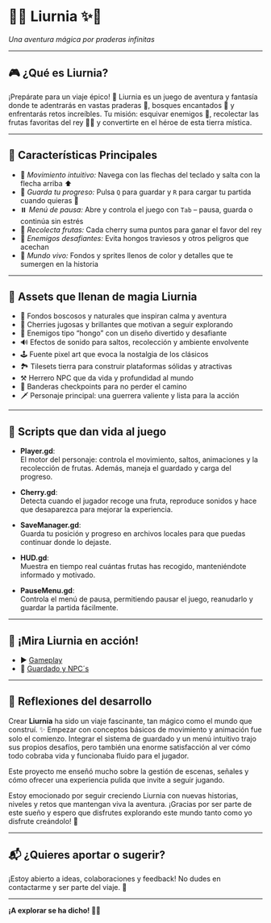 # 🍃✨ **Liurnia** ✨🍃  
*Una aventura mágica por praderas infinitas*

---

## 🎮 **¿Qué es Liurnia?**  

¡Prepárate para un viaje épico! 🚀 Liurnia es un juego de aventura y fantasía donde te adentrarás en vastas praderas 🌾, bosques encantados 🌲 y enfrentarás retos increíbles. Tu misión: esquivar enemigos 🐛, recolectar las frutas favoritas del rey 🍒👑 y convertirte en el héroe de esta tierra mística.  

---

## 🌟 **Características Principales**  

- 🎯 *Movimiento intuitivo:* Navega con las flechas del teclado y salta con la flecha arriba ⬆️  
- 💾 *Guarda tu progreso:* Pulsa `Q` para guardar y `R` para cargar tu partida cuando quieras 🔄  
- ⏸️ *Menú de pausa:* Abre y controla el juego con `Tab` – pausa, guarda o continúa sin estrés  
- 🍒 *Recolecta frutas:* Cada cherry suma puntos para ganar el favor del rey  
- 🐉 *Enemigos desafiantes:* Evita hongos traviesos y otros peligros que acechan  
- 🎨 *Mundo vivo:* Fondos y sprites llenos de color y detalles que te sumergen en la historia  

---

## 🎨 **Assets que llenan de magia Liurnia**  

- 🌳 Fondos boscosos y naturales que inspiran calma y aventura  
- 🍒 Cherries jugosas y brillantes que motivan a seguir explorando  
- 🍄 Enemigos tipo “hongo” con un diseño divertido y desafiante  
- 🔊 Efectos de sonido para saltos, recolección y ambiente envolvente  
- 🕹️ Fuente pixel art que evoca la nostalgia de los clásicos  
- 🏞️ Tilesets tierra para construir plataformas sólidas y atractivas  
- ⚒️ Herrero NPC que da vida y profundidad al mundo  
- 🚩 Banderas checkpoints para no perder el camino  
- 🗡️ Personaje principal: una guerrera valiente y lista para la acción  

---

## 📜 **Scripts que dan vida al juego**  

- **Player.gd**:  
  El motor del personaje: controla el movimiento, saltos, animaciones y la recolección de frutas. Además, maneja el guardado y carga del progreso.  

- **Cherry.gd**:  
  Detecta cuando el jugador recoge una fruta, reproduce sonidos y hace que desaparezca para mejorar la experiencia.  

- **SaveManager.gd**:  
  Guarda tu posición y progreso en archivos locales para que puedas continuar donde lo dejaste.  

- **HUD.gd**:  
  Muestra en tiempo real cuántas frutas has recogido, manteniéndote informado y motivado.  

- **PauseMenu.gd**:  
  Controla el menú de pausa, permitiendo pausar el juego, reanudarlo y guardar la partida fácilmente.  

---

## 🎥 **¡Mira Liurnia en acción!**  

- ▶️ [Gameplay](Assets/Videos/1lol.mp4)  
- 🎥 [Guardado y NPC´s](Assets/Videos/2lol.mp4)

---

## 📝 **Reflexiones del desarrollo**  

Crear **Liurnia** ha sido un viaje fascinante, tan mágico como el mundo que construí. ✨ Empezar con conceptos básicos de movimiento y animación fue solo el comienzo. Integrar el sistema de guardado y un menú intuitivo trajo sus propios desafíos, pero también una enorme satisfacción al ver cómo todo cobraba vida y funcionaba fluido para el jugador.  

Este proyecto me enseñó mucho sobre la gestión de escenas, señales y cómo ofrecer una experiencia pulida que invite a seguir jugando.  

Estoy emocionado por seguir creciendo Liurnia con nuevas historias, niveles y retos que mantengan viva la aventura. ¡Gracias por ser parte de este sueño y espero que disfrutes explorando este mundo tanto como yo disfrute creándolo! 🌟  

---

## 📬 ¿Quieres aportar o sugerir?  

¡Estoy abierto a ideas, colaboraciones y feedback! No dudes en contactarme y ser parte del viaje. 🚀  

---

**¡A explorar se ha dicho! 🍃👣**
